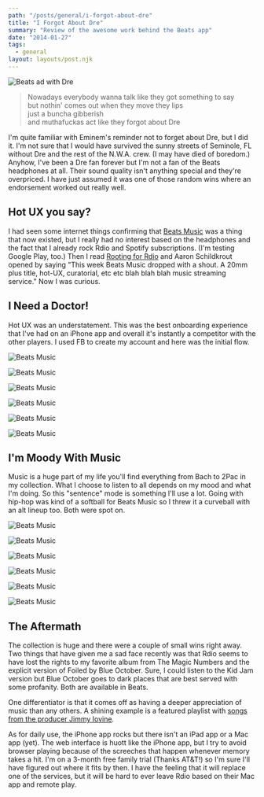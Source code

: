 ```yaml
---
path: "/posts/general/i-forgot-about-dre"
title: "I Forgot About Dre"
summary: "Review of the awesome work behind the Beats app"
date: "2014-01-27"
tags:
  - general
layout: layouts/post.njk
---
```


![Beats ad with Dre](/img/posts/general/i-forgot-about-dre/dre-ad.jpg)

> Nowadays everybody wanna talk like they got something to say  
> but nothin' comes out when they move they lips  
> just a buncha gibberish  
> and muthafuckas act like they forgot about Dre

I'm quite familiar with Eminem's reminder not to forget about Dre, but I did it. I'm not sure that I would have survived the sunny streets of Seminole, FL without Dre and the rest of the N.W.A. crew. (I may have died of boredom.) Anyhow, I've been a Dre fan forever but I'm not a fan of the Beats headphones at all. Their sound quality isn't anything special and they're overpriced. I have just assumed it was one of those random wins where an endorsement worked out really well.

## Hot UX you say?

I had seen some internet things confirming that [Beats Music](https://www.beatsmusic.com/) was a thing that now existed, but I really had no interest based on the headphones and the fact that I already rock Rdio and Spotify subscriptions. (I'm testing Google Play, too.) Then I read [Rooting for Rdio](https://medium.com/dear-blank/69f99fc29d1) and Aaron Schildkrout opened by saying "This week Beats Music dropped with a shout. A 20mm plus title, hot-UX, curatorial, etc etc blah blah blah music streaming service." Now I was curious.

## I Need a Doctor!

Hot UX was an understatement. This was the best onboarding experience that I've had on an iPhone app and overall it's instantly a competitor with the other players. I used FB to create my account and here was the initial flow.

![Beats Music](/img/posts/general/i-forgot-about-dre/bm-01.jpg)

![Beats Music](/img/posts/general/i-forgot-about-dre/bm-02.jpg)

![Beats Music](/img/posts/general/i-forgot-about-dre/bm-03.jpg)

![Beats Music](/img/posts/general/i-forgot-about-dre/bm-04.jpg)

![Beats Music](/img/posts/general/i-forgot-about-dre/bm-05.jpg)

![Beats Music](/img/posts/general/i-forgot-about-dre/bm-06.jpg)

## I'm Moody With Music

Music is a huge part of my life you'll find everything from Bach to 2Pac in my collection. What I choose to listen to all depends on my mood and what I'm doing. So this "sentence" mode is something I'll use a lot. Going with hip-hop was kind of a softball for Beats Music so I threw it a curveball with an alt lineup too. Both were spot on.

![Beats Music](/img/posts/general/i-forgot-about-dre/bm-07.jpg)

![Beats Music](/img/posts/general/i-forgot-about-dre/bm-08.jpg)

![Beats Music](/img/posts/general/i-forgot-about-dre/bm-09.jpg)

![Beats Music](/img/posts/general/i-forgot-about-dre/bm-13.jpg)

![Beats Music](/img/posts/general/i-forgot-about-dre/bm-14.jpg)

![Beats Music](/img/posts/general/i-forgot-about-dre/bm-15.jpg)

## The Aftermath

The collection is huge and there were a couple of small wins right away. Two things that have given me a sad face recently was that Rdio seems to have lost the rights to my favorite album from The Magic Numbers and the explicit version of Foiled by Blue October. Sure, I could listen to the Kid Jam version but Blue October goes to dark places that are best served with some profanity. Both are available in Beats.

One differentiator is that it comes off as having a deeper appreciation of music than any others. A shining example is a featured playlist with [songs from the producer Jimmy Iovine](https://listen.beatsmusic.com/playlists/pl139509655985455616).

As for daily use, the iPhone app rocks but there isn't an iPad app or a Mac app (yet). The web interface is huott like the iPhone app, but I try to avoid browser playing because of the screeches that happen whenever memory takes a hit. I'm on a 3-month free family trial (Thanks AT&T!) so I'm sure I'll have figured out where it fits by then. I have the feeling that it will replace one of the services, but it will be hard to ever leave Rdio based on their Mac app and remote play.
